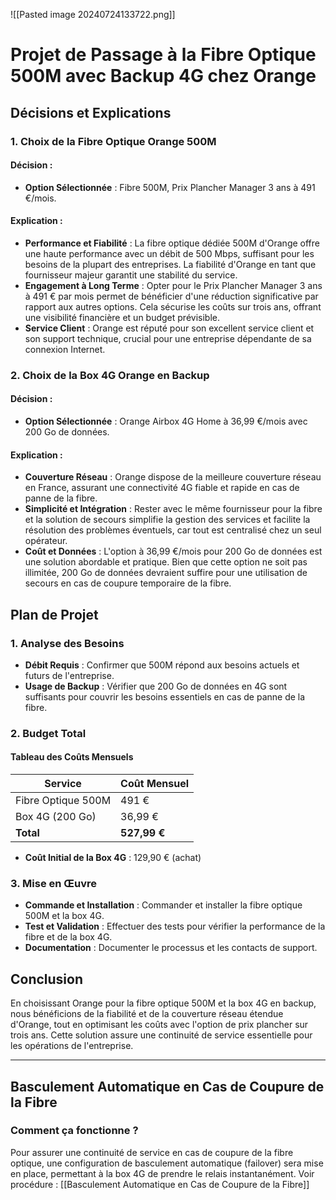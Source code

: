 ![[Pasted image 20240724133722.png]]

# Projet de Passage à la Fibre Optique 500M avec Backup 4G chez Orange

## Décisions et Explications

### 1. Choix de la Fibre Optique Orange 500M

#### Décision :
- **Option Sélectionnée** : Fibre 500M, Prix Plancher Manager 3 ans à 491 €/mois.

#### Explication :
- **Performance et Fiabilité** : La fibre optique dédiée 500M d'Orange offre une haute performance avec un débit de 500 Mbps, suffisant pour les besoins de la plupart des entreprises. La fiabilité d'Orange en tant que fournisseur majeur garantit une stabilité du service.
- **Engagement à Long Terme** : Opter pour le Prix Plancher Manager 3 ans à 491 € par mois permet de bénéficier d'une réduction significative par rapport aux autres options. Cela sécurise les coûts sur trois ans, offrant une visibilité financière et un budget prévisible.
- **Service Client** : Orange est réputé pour son excellent service client et son support technique, crucial pour une entreprise dépendante de sa connexion Internet.

### 2. Choix de la Box 4G Orange en Backup

#### Décision :
- **Option Sélectionnée** : Orange Airbox 4G Home à 36,99 €/mois avec 200 Go de données.

#### Explication :
- **Couverture Réseau** : Orange dispose de la meilleure couverture réseau en France, assurant une connectivité 4G fiable et rapide en cas de panne de la fibre.
- **Simplicité et Intégration** : Rester avec le même fournisseur pour la fibre et la solution de secours simplifie la gestion des services et facilite la résolution des problèmes éventuels, car tout est centralisé chez un seul opérateur.
- **Coût et Données** : L'option à 36,99 €/mois pour 200 Go de données est une solution abordable et pratique. Bien que cette option ne soit pas illimitée, 200 Go de données devraient suffire pour une utilisation de secours en cas de coupure temporaire de la fibre.

## Plan de Projet

### 1. Analyse des Besoins
- **Débit Requis** : Confirmer que 500M répond aux besoins actuels et futurs de l'entreprise.
- **Usage de Backup** : Vérifier que 200 Go de données en 4G sont suffisants pour couvrir les besoins essentiels en cas de panne de la fibre.

### 2. Budget Total

#### Tableau des Coûts Mensuels

| Service               | Coût Mensuel   |
|-----------------------|----------------|
| Fibre Optique 500M    | 491 €          |
| Box 4G (200 Go)       | 36,99 €        |
| **Total**             | **527,99 €**   |

- **Coût Initial de la Box 4G** : 129,90 € (achat)

### 3. Mise en Œuvre
- **Commande et Installation** : Commander et installer la fibre optique 500M et la box 4G.
- **Test et Validation** : Effectuer des tests pour vérifier la performance de la fibre et de la box 4G.
- **Documentation** : Documenter le processus et les contacts de support.

## Conclusion
En choisissant Orange pour la fibre optique 500M et la box 4G en backup, nous bénéficions de la fiabilité et de la couverture réseau étendue d'Orange, tout en optimisant les coûts avec l'option de prix plancher sur trois ans. Cette solution assure une continuité de service essentielle pour les opérations de l'entreprise.

---

## Basculement Automatique en Cas de Coupure de la Fibre

### Comment ça fonctionne ?
Pour assurer une continuité de service en cas de coupure de la fibre optique, une configuration de basculement automatique (failover) sera mise en place, permettant à la box 4G de prendre le relais instantanément. Voir procédure : [[Basculement Automatique en Cas de Coupure de la Fibre]]